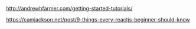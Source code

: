 http://andrewhfarmer.com/getting-started-tutorials/

https://camjackson.net/post/9-things-every-reactjs-beginner-should-know
